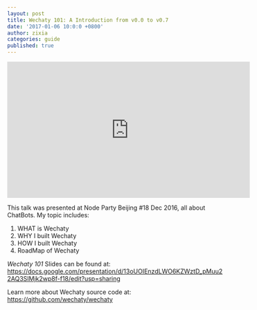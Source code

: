 ```yaml
---
layout: post
title: Wechaty 101: A Introduction from v0.0 to v0.7
date: '2017-01-06 10:0:0 +0800'
author: zixia
categories: guide
published: true
---
```


<iframe width="560" height="315" src="https://www.youtube.com/embed/cV32v-HNXhs" frameborder="0" allowfullscreen></iframe>

This talk was presented at Node Party Beijing #18 Dec 2016, all about ChatBots. My topic includes:

1. WHAT is Wechaty
1. WHY I built Wechaty
1. HOW I built Wechaty
1. RoadMap of Wechaty

_Wechaty 101_ Slides can be found at: <https://docs.google.com/presentation/d/13oUOIEnzdLWO6KZWztD_pMuu22AQ3SIMjk2wp8f-f18/edit?usp=sharing>

<!--more-->

Learn more about Wechaty source code at: <https://github.com/wechaty/wechaty>

